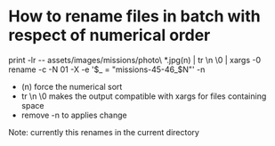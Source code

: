 # How to rename files in batch with respect of numerical order

print -lr -- assets/images/missions/photo\ *.jpg(n) | tr \\n \\0 | xargs -0 rename -c -N 01 -X -e '$_ = "missions-45-46_$N"' -n

- (n) force the numerical sort
- tr \\n \0 makes the output compatible with xargs for files containing space
- remove -n to applies change

Note: currently this renames in the current directory

